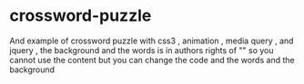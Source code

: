 # crossword-puzzle
And example of crossword puzzle with css3 , animation , media query , and jquery , the background and the words is in authors rights of "<meta name="author" content="Brent Woods & Arvie Lowe Jr">" 
so you cannot use the content but you can change the code and the words and the background
